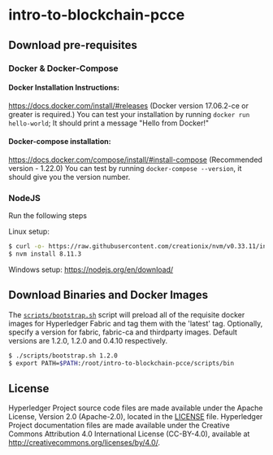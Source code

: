 # intro-to-blockchain-pcce

## Download pre-requisites

### Docker & Docker-Compose

#### Docker Installation Instructions: 
https://docs.docker.com/install/#releases (Docker version 17.06.2-ce or greater is required.)
You can test your installation by running `docker run hello-world`; It should print a message "Hello from Docker!"

#### Docker-compose installation: 
https://docs.docker.com/compose/install/#install-compose (Recommended version - 1.22.0)
You can test by running `docker-compose --version`, it should give you the version number. 

### NodeJS

Run the following steps 

Linux setup:
```bash
$ curl -o- https://raw.githubusercontent.com/creationix/nvm/v0.33.11/install.sh | bash
$ nvm install 8.11.3
```
Windows setup: https://nodejs.org/en/download/

## Download Binaries and Docker Images

The [`scripts/bootstrap.sh`](https://github.com/hyperledger/fabric-samples/blob/release-1.2/scripts/bootstrap.sh)
script will preload all of the requisite docker
images for Hyperledger Fabric and tag them with the 'latest' tag. Optionally,
specify a version for fabric, fabric-ca and thirdparty images. Default versions
are 1.2.0, 1.2.0 and 0.4.10 respectively.

```bash
$ ./scripts/bootstrap.sh 1.2.0
$ export PATH=$PATH:/root/intro-to-blockchain-pcce/scripts/bin
```

## License <a name="license"></a>

Hyperledger Project source code files are made available under the Apache
License, Version 2.0 (Apache-2.0), located in the [LICENSE](LICENSE) file.
Hyperledger Project documentation files are made available under the Creative
Commons Attribution 4.0 International License (CC-BY-4.0), available at http://creativecommons.org/licenses/by/4.0/.